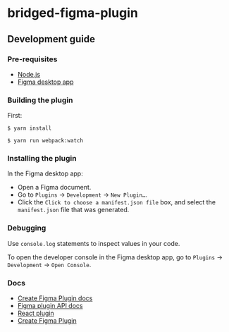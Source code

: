 # bridged-figma-plugin

## Development guide


### Pre-requisites

- [Node.js](https://nodejs.org/)
- [Figma desktop app](https://figma.com/downloads/)

### Building the plugin

First:

```
$ yarn install
```

```
$ yarn run webpack:watch
```

### Installing the plugin

In the Figma desktop app:

- Open a Figma document.
- Go to `Plugins` → `Development` → `New Plugin…`.
- Click the `Click to choose a manifest.json file` box, and select the `manifest.json` file that was generated.

### Debugging

Use `console.log` statements to inspect values in your code.

To open the developer console in the Figma desktop app, go to `Plugins` → `Development` → `Open Console`.

### Docs

- [Create Figma Plugin docs](https://github.com/yuanqing/create-figma-plugin#docs)
- [Figma plugin API docs](https://figma.com/plugin-docs/api/)
- [React plugin](https://www.figma.com/plugin-docs/bundling-react/)
- [Create Figma Plugin](https://github.com/yuanqing/create-figma-plugin)

